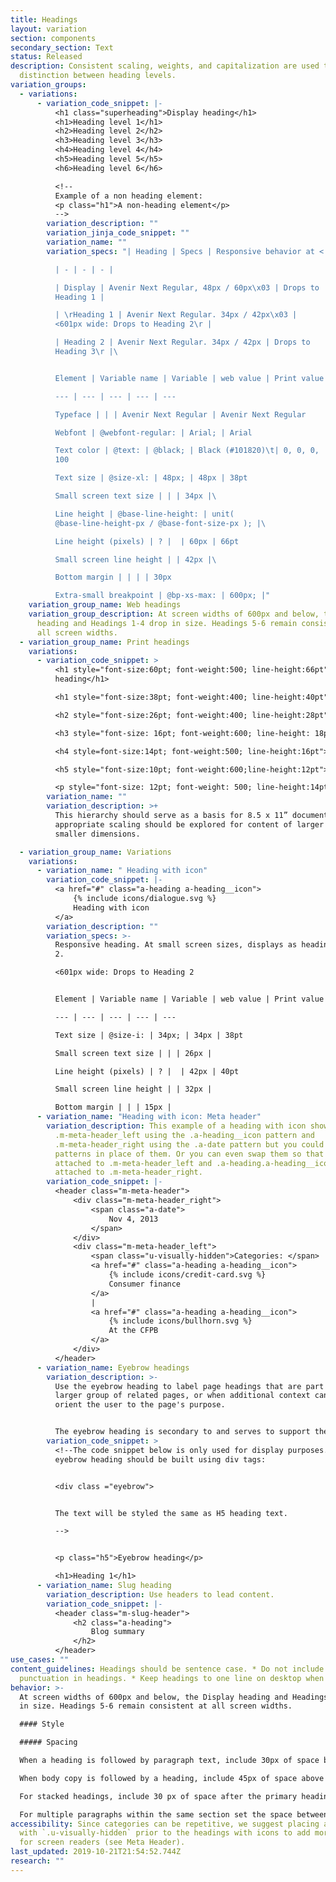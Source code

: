 ```yaml
---
title: Headings
layout: variation
section: components
secondary_section: Text
status: Released
description: Consistent scaling, weights, and capitalization are used to create
  distinction between heading levels.
variation_groups:
  - variations:
      - variation_code_snippet: |-
          <h1 class="superheading">Display heading</h1>
          <h1>Heading level 1</h1>
          <h2>Heading level 2</h2>
          <h3>Heading level 3</h3>
          <h4>Heading level 4</h4>
          <h5>Heading level 5</h5>
          <h6>Heading level 6</h6>

          <!--
          Example of a non heading element:
          <p class="h1">A non-heading element</p>
          -->
        variation_description: ""
        variation_jinja_code_snippet: ""
        variation_name: ""
        variation_specs: "| Heading | Specs | Responsive behavior at < 601px |\ 

          | - | - | - |

          | Display | Avenir Next Regular, 48px / 60px\x03 | Drops to
          Heading 1 |

          | \rHeading 1 | Avenir Next Regular. 34px / 42px\x03 |
          <601px wide: Drops to Heading 2\r |

          | Heading 2 | Avenir Next Regular. 34px / 42px | Drops to
          Heading 3\r |\ 


          Element | Variable name | Variable | web value | Print value

          --- | --- | --- | --- | ---

          Typeface | | | Avenir Next Regular | Avenir Next Regular

          Webfont | @webfont-regular: | Arial; | Arial

          Text color | @text: | @black; | Black (#101820)\t| 0, 0, 0,
          100

          Text size | @size-xl: | 48px; | 48px | 38pt

          Small screen text size | | | 34px |\ 

          Line height | @base-line-height: | unit(
          @base-line-height-px / @base-font-size-px ); |\ 

          Line height (pixels) | ? |  | 60px | 66pt

          Small screen line height | | 42px |\ 

          Bottom margin | | | | 30px

          Extra-small breakpoint | @bp-xs-max: | 600px; |"
    variation_group_name: Web headings
    variation_group_description: At screen widths of 600px and below, the Display
      heading and Headings 1-4 drop in size. Headings 5-6 remain consistent at
      all screen widths.
  - variation_group_name: Print headings
    variations:
      - variation_code_snippet: >
          <h1 style="font-size:60pt; font-weight:500; line-height:66pt">Display
          heading</h1>

          <h1 style="font-size:38pt; font-weight:400; line-height:40pt">Heading level 1</h1>

          <h2 style="font-size:26pt; font-weight:400; line-height:28pt">Heading level 2</h2>

          <h3 style="font-size: 16pt; font-weight:600; line-height: 18pt">Heading level 3</h3>

          <h4 style=font-size:14pt; font-weight:500; line-height:16pt">Heading level 4</h4>

          <h5 style="font-size:10pt; font-weight:600;line-height:12pt">Heading level 5</h5>

          <p style="font-size: 12pt; font-weight: 500; line-height:14pt">Heading level 6</p>
        variation_name: ""
        variation_description: >+
          This hierarchy should serve as a basis for 8.5 x 11” documents, but
          appropriate scaling should be explored for content of larger or
          smaller dimensions.

  - variation_group_name: Variations
    variations:
      - variation_name: " Heading with icon"
        variation_code_snippet: |-
          <a href="#" class="a-heading a-heading__icon">
              {% include icons/dialogue.svg %}
              Heading with icon
          </a>
        variation_description: ""
        variation_specs: >-
          Responsive heading. At small screen sizes, displays as heading level
          2.

          <601px wide: Drops to Heading 2


          Element | Variable name | Variable | web value | Print value

          --- | --- | --- | --- | ---

          Text size | @size-i: | 34px; | 34px | 38pt

          Small screen text size | | | 26px |

          Line height (pixels) | ? |  | 42px | 40pt

          Small screen line height | | 32px |

          Bottom margin | | | 15px |
      - variation_name: "Heading with icon: Meta header"
        variation_description: This example of a heading with icon shows
          .m-meta-header_left using the .a-heading__icon pattern and
          .m-meta-header_right using the .a-date pattern but you could use other
          patterns in place of them. Or you can even swap them so that date is
          attached to .m-meta-header_left and .a-heading.a-heading__icon is
          attached to .m-meta-header_right.
        variation_code_snippet: |-
          <header class="m-meta-header">
              <div class="m-meta-header_right">
                  <span class="a-date">
                      Nov 4, 2013
                  </span>
              </div>
              <div class="m-meta-header_left">
                  <span class="u-visually-hidden">Categories: </span>
                  <a href="#" class="a-heading a-heading__icon">
                      {% include icons/credit-card.svg %}
                      Consumer finance
                  </a>
                  |
                  <a href="#" class="a-heading a-heading__icon">
                      {% include icons/bullhorn.svg %}
                      At the CFPB
                  </a>
              </div>
          </header>
      - variation_name: Eyebrow headings
        variation_description: >-
          Use the eyebrow heading to label page headings that are part of a
          larger group of related pages, or when additional context can help
          orient the user to the page's purpose.


          The eyebrow heading is secondary to and serves to support the main page heading. So it should be concise and shorter than the main page heading.
        variation_code_snippet: >
          <!--The code snippet below is only used for display purposes. The
          eyebrow heading should be built using div tags:


          <div class ="eyebrow">


          The text will be styled the same as H5 heading text.

          -->


          <p class="h5">Eyebrow heading</p>

          <h1>Heading 1</h1>
      - variation_name: Slug heading
        variation_description: Use headers to lead content.
        variation_code_snippet: |-
          <header class="m-slug-header">
              <h2 class="a-heading">
                  Blog summary
              </h2>
          </header>
use_cases: ""
content_guidelines: Headings should be sentence case. * Do not include
  punctuation in headings. * Keep headings to one line on desktop when possible.
behavior: >-
  At screen widths of 600px and below, the Display heading and Headings 1-4 drop
  in size. Headings 5-6 remain consistent at all screen widths.

  #### Style

  ##### Spacing

  When a heading is followed by paragraph text, include 30px of space below Display and 15px below Headings 1–6.

  When body copy is followed by a heading, include 45px of space above Heading 2 and 30px above Headings 3–6.

  For stacked headings, include 30 px of space after the primary heading.

  For multiple paragraphs within the same section set the space between paragraphs to 15px."
accessibility: Since categories can be repetitive, we suggest placing a label
  with `.u-visually-hidden` prior to the headings with icons to add more context
  for screen readers (see Meta Header).
last_updated: 2019-10-21T21:54:52.744Z
research: ""
---
```

